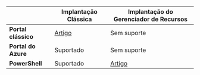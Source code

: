 | | **Implantação Clássica** | **Implantação do Gerenciador de Recursos** |
|----------------------------------------|--------------|------------------------|
| **Portal clássico** | [Artigo](../articles/vpn-gateway/vpn-gateway-point-to-site-create.md) | Sem suporte |
| **Portal do Azure** | Suportado | Sem suporte |
| **PowerShell** | Suportado | [Artigo](../articles/vpn-gateway/vpn-gateway-howto-point-to-site-rm-ps.md)|

<!---HONumber=AcomDC_0928_2016-->
